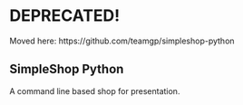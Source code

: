 <h1>DEPRECATED!</h1>
Moved here: https://github.com/teamgp/simpleshop-python

## SimpleShop Python
 A command line based shop for presentation.
 
